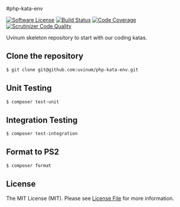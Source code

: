 #php-kata-env

[![Software License](https://img.shields.io/badge/license-MIT-brightgreen.svg?style=flat-square)](LICENSE.md)
[![Build Status](https://travis-ci.org/uvinum/php-kata-env.svg?branch=master)](https://travis-ci.org/uvinum/php-kata-env)
[![Code Coverage](https://scrutinizer-ci.com/g/uvinum/php-kata-env/badges/coverage.png?b=master)](https://scrutinizer-ci.com/g/uvinum/php-kata-env/?branch=master)
[![Scrutinizer Code Quality](https://scrutinizer-ci.com/g/uvinum/php-kata-env/badges/quality-score.png?b=master)](https://scrutinizer-ci.com/g/uvinum/php-kata-env/?branch=master)

Uvinum skeleton repository to start with our coding katas.

## Clone the repository

``` bash
$ git clone git@github.com:uvinum/php-kata-env.git
```

## Unit Testing

``` bash
$ composer test-unit
```

## Integration Testing

``` bash
$ composer test-integration
```

## Format to PS2

``` bash
$ composer format
```

## License

The MIT License (MIT). Please see [License File](LICENSE.md) for more information.
